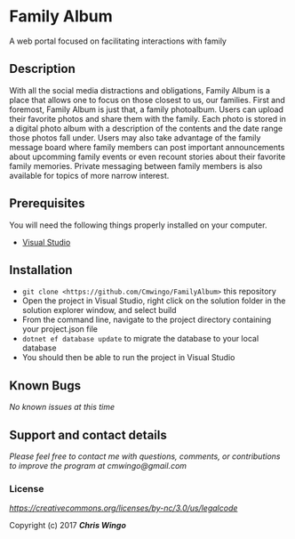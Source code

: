 ﻿# Family Album

A web portal focused on facilitating interactions with family

## Description

With all the social media distractions and obligations, Family Album is a place that allows one to focus on those closest to us, our families. First and foremost, Family Album is just that, a family photoalbum. Users can upload their favorite photos and share them with the family. Each photo is stored in a digital photo album with a description of the contents and the date range those photos fall under. Users may also take advantage of the family message board where family members can post important announcements about upcomming family events or even recount stories about their favorite family memories. Private messaging between family members is also available for topics of more narrow interest.
## Prerequisites

You will need the following things properly installed on your computer.

* [Visual Studio](https://www.visualstudio.com/downloads/)

## Installation

* `git clone <https://github.com/Cmwingo/FamilyAlbum>` this repository
* Open the project in Visual Studio, right click on the solution folder in the solution explorer window, and select build
* From the command line, navigate to the project directory containing your project.json file
* `dotnet ef database update` to migrate the database to your local database
* You should then be able to run the project in Visual Studio

## Known Bugs

_No known issues at this time_

## Support and contact details

_Please feel free to contact me with questions, comments, or contributions to improve the program at cmwingo@gmail.com_

### License

*https://creativecommons.org/licenses/by-nc/3.0/us/legalcode*

Copyright (c) 2017 **_Chris Wingo_**